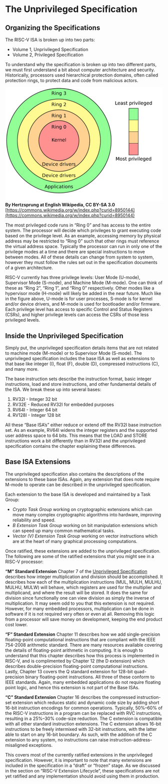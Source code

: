 # The Unprivileged Specification
## Organizing the Specifications
The RISC-V ISA is broken up into two parts:
- Volume 1, Unprivileged Specification
- Volume 2, Privileged Specification

To understand why the specification is broken up into two different parts, we must first understand a bit about computer architecture and security. Historically, processors used hierarchical protection domains, often called protection rings, to protect data and code from malicious actors.

![Alt text](image.png)
**By Hertzsprung at English Wikipedia, CC BY-SA 3.0** \
[https://commons.wikimedia.org/w/index.php?curid=8950144](https://commons.wikimedia.org/w/index.php?curid=8950144)

The most privileged code runs in “Ring 0” and has access to the entire system. The processor will decide which privileges to grant executing code based on the privilege level. As an example, accessing memory by physical address may be restricted to “Ring 0” such that other rings must reference the virtual address space. Typically the processor can run in only one of the privilege modes at a time and there are special instructions to move between modes. All of these details can change from system to system, however they must follow the rules set out in the specification documents of a given architecture.

RISC-V currently has three privilege levels: User Mode (U-mode), Supervisor Mode (S-mode), and Machine Mode (M-mode). One can think of these as “Ring 2”, “Ring 1”, and “Ring 0” respectively. Other modes like a hypervisor mode (H-mode) will likely be added in the near future. Much like in the figure above, U-mode is for user processes, S-mode is for kernel and/or device drivers, and M-mode is used for bootloader and/or firmware. Each privilege level has access to specific Control and Status Registers (CSRs), and higher privilege levels can access the CSRs of those less privileged levels.

## Inside the Unprivileged Specification
Simply put, the unprivileged specification details items that are not related to machine mode (M-mode) or to Supervisor Mode (S-mode). The unprivileged specification includes the base ISA as well as extensions to that base like integer (I), float (F), double (D), compressed instructions (C), and many more.

The base instruction sets describe the instruction format, basic integer instructions, load and store instructions, and other fundamental details of the ISA. We break these up into several bases:
1. RV32I - Integer 32 bit 
2. RV32E - Reduced RV32I for embedded purposes
3. RV64I - Integer 64 bit
4. RV128I - Integer 128 bit

All these “Base ISA’s” either reduce or extend off the RV32I base instruction set. As an example, RV64I widens the integer registers and the supported user address space to 64 bits. This means that the LOAD and STORE instructions work a bit differently than in RV32I and the unprivileged specification contains the chapter explaining these differences.

## Base ISA Extensions
The unprivileged specification also contains the descriptions of the extensions to these base ISAs. Again, any extension that does note require M-mode to operate can be described in the unprivileged specification.

Each extension to the base ISA is developed and maintained by a Task Group:
- *Crypto Task Group* working on cryptographic extensions which can move many complex cryptographic algorithms into hardware, improving reliability and speed.
- *B Extension Task Group* working on bit manipulation extensions which can speed up many common mathematical tasks.
- *Vector (V) Extension Task Group* working on vector instructions which are at the heart of many graphical processing computations.

Once ratified, these extensions are added to the unprivileged specification. The following are some of the ratified extensions that you might see in a RISC-V processor:

**“M” Standard Extension**
Chapter 7 of the [Unprivileged Specification](https://riscv.org/technical/specifications/) describes how integer multiplication and division should be accomplished. It describes how each of the multiplication instructions (MUL, MULH, MULHU, MULHU, MULW) will behave, which registers are used for the multiplier and multiplicand, and where the result will be stored. It does the same for division since functionally one can view division as simply the inverse of multiplication. It may seem odd to you that this extension is not required. However, for many embedded processors, multiplication can be done in software if it is not required very often or even at all. Removing this logic from a processor will save money on development, keeping the end product cost lower.

**“F” Standard Extension**
Chapter 11 describes how we add single-precision floating-point computational instructions that are compliant with the IEEE 754-2008 arithmetic standard. There are many resources available covering the details of floating-point arithmetic in computing. It is enough to understand that this chapter describes how this process is implemented in RISC-V, and is complimented by Chapter 12 (the D extension) which describes double-precision floating-point computational instructions. Lastly, Chapter 13 covers the Q standard extension for 128-bit quad-precision binary floating-point instructions. All three of these conform to IEEE standards. Again, many embedded applications do not require floating point logic, and hence this extension is not part of the Base ISAs.

**“C” Standard Extension**
Chapter 16 describes the compressed instruction-set extension which reduces static and dynamic code size by adding short 16-bit instruction encodings for common operations. Typically, 50%–60% of the RISC-V instructions in a program can be replaced with RVC instructions, resulting in a 25%–30% code-size reduction. The C extension is compatible with all other standard instruction extensions. The C extension allows 16-bit instructions to be freely intermixed with 32-bit instructions, with the latter able to start on any 16-bit boundary. As such, with the addition of the C extension to any system, no instructions can raise instruction-address-misaligned exceptions.

This covers most of the currently ratified extensions in the unprivileged specification. However, it is important to note that many extensions are included in the specification in a “draft” or “frozen” stage. As we discussed in the section on “RISC-V Extension Lifecycle”, these specifications are not yet ratified and any implementation should avoid using them in production.
